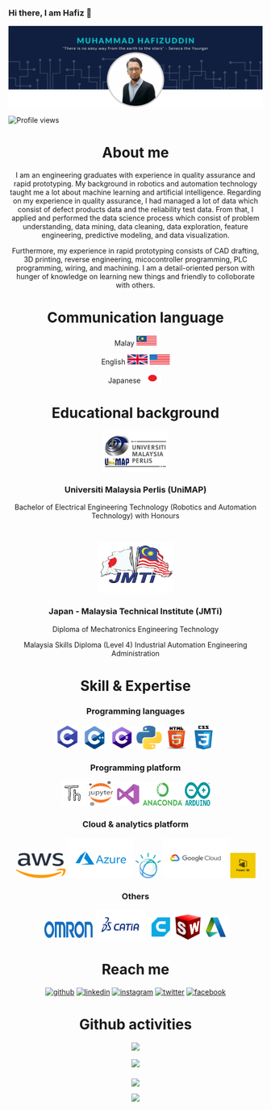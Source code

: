 ### Hi there, I am Hafiz 👋

![mypic](https://github.com/hafizrosnazri/hafizrosnazri/blob/master/mypic.png)

![Profile views](https://gpvc.arturio.dev/hafizrosnazri)  

<h1 align="left"></h1> </pre><h1 align="center">About me</h1>

<p align="center">I am an engineering graduates with experience in quality assurance and rapid prototyping. My background in robotics and automation technology taught me a lot about machine learning and artificial intelligence. Regarding on my experience in quality assurance, I had managed a lot of data which consist of defect products data and the reliability test data. From that, I applied and performed the data science process which consist of problem understanding, data mining, data cleaning, data exploration, feature engineering, predictive modeling, and data visualization.</p>

<p align="center">Furthermore, my experience in rapid prototyping consists of CAD drafting, 3D printing, reverse engineering, micocontroller programming, PLC programming, wiring, and machining. I am a detail-oriented person with hunger of knowledge on learning new things and friendly to colloborate with others.</p>

<h1 align="left"></h1> </pre> <h1 align="center">Communication language</h1>

<p align="center">Malay </pre> <img src="https://github.com/hafizrosnazri/hafizrosnazri/blob/master/flags/MY.gif" width="40" height="20" />
<p align="center">English <img src="https://github.com/hafizrosnazri/hafizrosnazri/blob/master/flags/UK.gif" width="40" height="20" > </pre> <img src="https://github.com/hafizrosnazri/hafizrosnazri/blob/master/flags/US.gif" width="40" height="20" >
<p align="center">Japanese </pre> <img src="https://github.com/hafizrosnazri/hafizrosnazri/blob/master/flags/JP.gif" width="40" height="20" />

<h1 align="left"></h1> </pre> <h1 align="center">Educational background</h1>
 
<p align="center"> <img src="https://github.com/hafizrosnazri/hafizrosnazri/blob/master/edulogo/UNIMAP-LOGO.png" width="130" height="80"> <h3 align="center">Universiti Malaysia Perlis (UniMAP)</h3>
<p align="center">Bachelor of Electrical Engineering Technology (Robotics and Automation Technology) with Honours</p>
<br/>
<p align="center"> <img src="https://github.com/hafizrosnazri/hafizrosnazri/blob/master/edulogo/JMTi-logo.png" width="150" height="100"> <h3 align="center">Japan - Malaysia Technical Institute (JMTi)</h3>
<p align="center">Diploma of Mechatronics Engineering Technology</p>
<p align="center">Malaysia Skills Diploma (Level 4) Industrial Automation Engineering Administration</p>

<h1 align="left"></h1> </pre> <h1 align="center">Skill & Expertise</h1>

<h3 align="center">Programming languages</h3>

<p align="center"><img src="https://github.com/hafizrosnazri/hafizrosnazri/blob/master/otherlogo/c.png" width="50" height="50"/> <img src="https://github.com/hafizrosnazri/hafizrosnazri/blob/master/otherlogo/cpp.png" width="50" height="50"/> <img src="https://github.com/hafizrosnazri/hafizrosnazri/blob/master/otherlogo/cs.png" width="50" height="47"/> <img src="https://github.com/hafizrosnazri/hafizrosnazri/blob/master/otherlogo/python.png" width="50" height="47"/> <img src="https://github.com/hafizrosnazri/hafizrosnazri/blob/master/otherlogo/html.png" width="50" height="47"/> <img src="https://github.com/hafizrosnazri/hafizrosnazri/blob/master/otherlogo/css.png" width="50" height="47"/></p>

<h3 align="center">Programming platform</h3>

<p align="center"><img src="https://github.com/hafizrosnazri/hafizrosnazri/blob/master/otherlogo/th.png" width="50" height="50"/> <img src="https://github.com/hafizrosnazri/hafizrosnazri/blob/master/otherlogo/jn.png" width="50" height="50"/> <img src="https://github.com/hafizrosnazri/hafizrosnazri/blob/master/otherlogo/vs.png" width="50" height="47"/> <img src="https://github.com/hafizrosnazri/hafizrosnazri/blob/master/otherlogo/an.png" width="80" height="47"/> <img src="https://github.com/hafizrosnazri/hafizrosnazri/blob/master/otherlogo/ar.png" width="50" height="47"/>

<h3 align="center">Cloud & analytics platform</h3>

<p align="center"><img src="https://github.com/hafizrosnazri/hafizrosnazri/blob/master/otherlogo/aws.png" width="100" height="50"/> <img src="https://github.com/hafizrosnazri/hafizrosnazri/blob/master/otherlogo/ma.png" width="130" height="80"/> <img src="https://github.com/hafizrosnazri/hafizrosnazri/blob/master/otherlogo/ibmw.png" width="50" height="50"/> <img src="https://github.com/hafizrosnazri/hafizrosnazri/blob/master/otherlogo/gc.png" width="130" height="80"/> <img src="https://github.com/hafizrosnazri/hafizrosnazri/blob/master/otherlogo/pb.png" width="50" height="50"/>

<h3 align="center">Others</h3>

<p align="center"><img src="https://github.com/hafizrosnazri/hafizrosnazri/blob/master/otherlogo/om.png" width="100" height="40"/> <img src="https://github.com/hafizrosnazri/hafizrosnazri/blob/master/otherlogo/ct.png" width="100" height="60"/> <img src="https://github.com/hafizrosnazri/hafizrosnazri/blob/master/otherlogo/cr.png" width="50" height="50"/> <img src="https://github.com/hafizrosnazri/hafizrosnazri/blob/master/otherlogo/sw.png" width="50" height="50"/> <img src="https://github.com/hafizrosnazri/hafizrosnazri/blob/master/otherlogo/ac.png" width="50" height="50"/>

<h1 align="left"></h1> </pre><h1 align="center">Reach me</h1>

[<p align="center"><img src='https://cdn.jsdelivr.net/npm/simple-icons@3.0.1/icons/github.svg' alt='github' height='40'>](https://github.com/hafizrosnazri)  [<img src='https://cdn.jsdelivr.net/npm/simple-icons@3.0.1/icons/linkedin.svg' alt='linkedin' height='40'>](https://www.linkedin.com/in/hafizrosnazri/)  [<img src='https://cdn.jsdelivr.net/npm/simple-icons@3.0.1/icons/instagram.svg' alt='instagram' height='40'>](https://www.instagram.com/hafiz_rosnazri/)  [<img src='https://cdn.jsdelivr.net/npm/simple-icons@3.0.1/icons/twitter.svg' alt='twitter' height='40'>](https://twitter.com/Ryuzaki3677) [<img src='https://cdn.jsdelivr.net/npm/simple-icons@3.0.1/icons/facebook.svg' alt='facebook' height='40'>](https://www.facebook.com/100008799826019)
 
 <h1 align="left"></h1> </pre><h1 align="center">Github activities</h1>

<p align="center"><img src="https://github-readme-streak-stats.herokuapp.com/?user=hafizrosnazri&theme=dark" />
<p align="center"><img src="https://github-readme-stats.vercel.app/api?username=hafizrosnazri&theme=dark&hide=contribs,prs" />
<br/>
 <br/>
<a href="https://github.com/hafizrosnazri/github-readme-stats">
  <img align="center" src="https://github-readme-stats.vercel.app/api/top-langs/?username=hafizrosnazri&theme=dark&layout=compact" width="500"/>
</a>

<p align="center"><img src="https://activity-graph.herokuapp.com/graph?username=hafizrosnazri&theme=dark" width="500"/>
